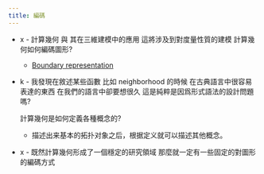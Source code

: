 ```yaml
---
title: 編碼
---
```


- x -
  計算幾何 與 其在三維建模中的應用 這將涉及到對度量性質的建模
  計算幾何如何編碼圖形?

  - [Boundary representation](https://en.wikipedia.org/wiki/Boundary_representation)

- k -
  我發現在敘述某些函數 比如 neighborhood 的時候
  在古典語言中很容易表達的東西
  在我們的語言中卻要想很久
  這是純粹是因爲形式語法的設計問題嗎?

  計算幾何是如何定義各種概念的?

  - 描述出来基本的拓扑对象之后，根据定义就可以描述其他概念。

- x -
  既然計算幾何形成了一個穩定的研究領域
  那麼就一定有一些固定的對圖形的編碼方式
